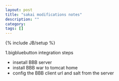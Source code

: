 ```yaml
---
layout: post
title: "sakai modifications notes"
description: ""
category: 
tags: []
---
```

{% include JB/setup %}

1.bigbluebutton integration steps  
  - insetall BBB server
  - install BBB war to tomcat home 
  - config the BBB client url and salt from the server  
